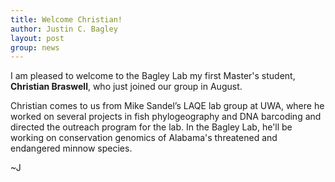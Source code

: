 ```yaml
---
title: Welcome Christian!
author: Justin C. Bagley
layout: post
group: news
---
```

 
I am pleased to welcome to the Bagley Lab my first Master's student, **Christian Braswell**, who just joined our group in August. 

Christian comes to us from Mike Sandel’s LAQE lab group at UWA, where he worked on several projects in fish phylogeography and DNA barcoding and directed the outreach program for the lab. In the Bagley Lab, he'll be working on conservation genomics of Alabama's threatened and endangered minnow species.

~J

<!--
 <img src="/static/img/news/day-1.jpg" alt="JF Day 1" class="img-fluid">

 <img src="/static/img/news/lillian-day-1.jpg" alt="LK Day 1" class="img-fluid">
-->
